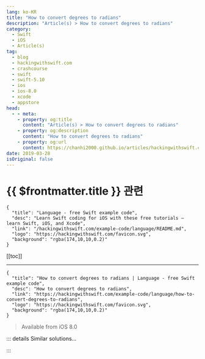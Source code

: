 ```yaml
---
lang: ko-KR
title: "How to convert degrees to radians"
description: "Article(s) > How to convert degrees to radians"
category:
  - Swift
  - iOS
  - Article(s)
tag: 
  - blog
  - hackingwithswift.com
  - crashcourse
  - swift
  - swift-5.10
  - ios
  - ios-8.0
  - xcode
  - appstore
head:
  - - meta:
    - property: og:title
      content: "Article(s) > How to convert degrees to radians"
    - property: og:description
      content: "How to convert degrees to radians"
    - property: og:url
      content: https://chanhi2000.github.io/articles/hackingwithswift.com/example-code/language/how-to-convert-degrees-to-radians.html
date: 2019-03-28
isOriginal: false
---
```


# {{ $frontmatter.title }} 관련

```component VPCard
{
  "title": "Language - free Swift example code",
  "desc": "Learn Swift coding for iOS with these free tutorials – learn Swift, iOS, and Xcode",
  "link": "/hackingwithswift.com/example-code/language/README.md",
  "logo": "https://hackingwithswift.com/favicon.svg",
  "background": "rgba(174,10,10,0.2)"
}
```

[[toc]]

---

```component VPCard
{
  "title": "How to convert degrees to radians | Language - free Swift example code",
  "desc": "How to convert degrees to radians",
  "link": "https://hackingwithswift.com/example-code/language/how-to-convert-degrees-to-radians",
  "logo": "https://hackingwithswift.com/favicon.svg",
  "background": "rgba(174,10,10,0.2)"
}
```

> Available from iOS 8.0

<!-- TODO: 작성 -->

<!-- 
Most users think about angles in terms of degrees from 0 to 360, but internally most of iOS works in radians so you’ll need to do some conversion. The equation to convert between the two is simple enough: multiply the number by Pi, then divide the result by 180.

To make things easier, drop in this function:

```swift
func deg2rad(_ number: Double) -> Double {
    return number * .pi / 180
}
```

You can now use `deg2rad(90)` to find 90 degrees in radians.

-->

::: details Similar solutions…

<!--
/example-code/language/how-to-convert-radians-to-degrees">How to convert radians to degrees 
/example-code/uikit/how-to-convert-a-cgpoint-in-one-uiview-to-another-view-using-convert">How to convert a CGPoint in one UIView to another view using convert() 
/example-code/system/how-to-convert-units-using-unit-and-measurement">How to convert units using Unit and Measurement 
/quick-start/swiftui/how-to-rotate-a-view">How to rotate a view 
/example-code/strings/how-to-convert-a-string-to-a-safe-format-for-url-slugs-and-filenames">How to convert a string to a safe format for URL slugs and filenames</a>
-->

:::

